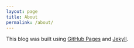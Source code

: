 ```yaml
---
layout: page
title: About
permalink: /about/
---
```


This blog was built using [GitHub Pages](https://pages.github.com/) and [Jekyll](http://jekyllrb.com/).
